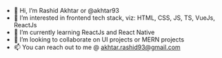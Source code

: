 - 👋 Hi, I’m Rashid Akhtar or @akhtar93
- 👀 I’m interested in frontend tech stack, viz: HTML, CSS, JS, TS, VueJs, ReactJs
- 🌱 I’m currently learning ReactJs and React Native
- 💞️ I’m looking to collaborate on UI projects or MERN projects
- 📫 You can reach out to me @ akhtar.rashid93@gmail.com

<!---
akhtar93/akhtar93 is a ✨ special ✨ repository because its `README.md` (this file) appears on your GitHub profile.
You can click the Preview link to take a look at your changes.
--->
